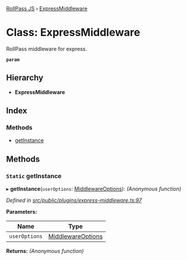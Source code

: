 [RollPass JS](../README.md) › [ExpressMiddleware](expressmiddleware.md)

# Class: ExpressMiddleware

RollPass middleware for express.

**`param`** 

## Hierarchy

* **ExpressMiddleware**

## Index

### Methods

* [getInstance](expressmiddleware.md#static-getinstance)

## Methods

### `Static` getInstance

▸ **getInstance**(`userOptions`: [MiddlewareOptions](../interfaces/middlewareoptions.md)): *(Anonymous function)*

*Defined in [src/public/plugins/express-middleware.ts:97](https://github.com/RollPass/rollpass-js/blob/7ab3f54/src/public/plugins/express-middleware.ts#L97)*

**Parameters:**

Name | Type |
------ | ------ |
`userOptions` | [MiddlewareOptions](../interfaces/middlewareoptions.md) |

**Returns:** *(Anonymous function)*
